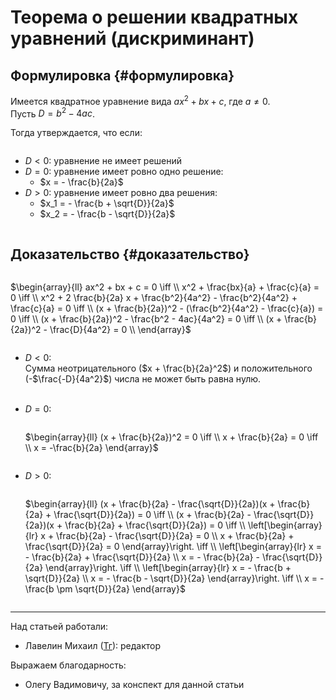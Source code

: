 # Теорема о решении квадратных уравнений (дискриминант)

## Формулировка {#формулировка}

Имеется квадратное уравнение вида $ax^2 + bx + c$, где $a \neq 0$. <br>
Пусть $D = b^2 - 4ac$. <br>

Тогда утверждается, что если: <br>

<div style="overflow-x: auto" markdown="block">

- $D < 0$: уравнение не имеет решений
- $D = 0$: уравнение имеет ровно одно решение:
    - $x = - \frac{b}{2a}$
- $D > 0$: уравнение имеет ровно два решения:
    - $x_1 = - \frac{b + \sqrt{D}}{2a}$
    - $x_2 = - \frac{b - \sqrt{D}}{2a}$

</div>

## Доказательство {#доказательство}

<!-- God bless everyone who brave enough to read that latex code below ^^ -->

<div style="overflow-x: auto; overflow-y: hidden" markdown="block">

$\begin{array}{ll}
    ax^2 + bx + c = 0 \iff \\
    x^2 + \frac{bx}{a} + \frac{c}{a} = 0 \iff \\
    x^2 + 2 \frac{b}{2a} x + \frac{b^2}{4a^2} - \frac{b^2}{4a^2} + \frac{c}{a} = 0 \iff \\
    (x + \frac{b}{2a})^2 - (\frac{b^2}{4a^2} - \frac{c}{a}) = 0 \iff \\
    (x + \frac{b}{2a})^2 - \frac{b^2 - 4ac}{4a^2} = 0 \iff \\
    (x + \frac{b}{2a})^2 - \frac{D}{4a^2} = 0 \\
\end{array}$

</div>

- $D < 0$: <br>
    Сумма неотрицательного ($x + \frac{b}{2a}^2$) и положительного (-$\frac{-D}{4a^2}$) числа не может быть равна нулю. <br><br>

- $D = 0$: <br>
    <div style="overflow-x: auto; overflow-y: hidden" markdown="block">

    $\begin{array}{ll}
        (x + \frac{b}{2a})^2 = 0 \iff \\
        x + \frac{b}{2a} = 0 \iff \\
        x = -\frac{b}{2a}
    \end{array}$

    </div>

- $D > 0$: <br>

    <div style="overflow-x: auto; overflow-y: hidden" markdown="block">

    $\begin{array}{ll}
        (x + \frac{b}{2a} - \frac{\sqrt{D}}{2a})(x + \frac{b}{2a} + \frac{\sqrt{D}}{2a}) = 0 \iff \\
        (x + \frac{b}{2a} - \frac{\sqrt{D}}{2a})(x + \frac{b}{2a} + \frac{\sqrt{D}}{2a}) = 0 \iff \\
        \left[\begin{array}{lr}
            x + \frac{b}{2a} - \frac{\sqrt{D}}{2a} = 0 \\
            x + \frac{b}{2a} + \frac{\sqrt{D}}{2a} = 0
        \end{array}\right. \iff \\
        \left[\begin{array}{lr}
            x = - \frac{b}{2a} + \frac{\sqrt{D}}{2a} \\
            x = - \frac{b}{2a} - \frac{\sqrt{D}}{2a}
        \end{array}\right. \iff \\
        \left[\begin{array}{lr}
            x = - \frac{b + \sqrt{D}}{2a} \\
            x = - \frac{b - \sqrt{D}}{2a}
        \end{array}\right. \iff \\
        x = - \frac{b \pm \sqrt{D}}{2a}
    \end{array}$

    </div>

---

Над статьей работали:

- Лавелин Михаил ([Тг](https://t.me/mikhaillav)): редактор 

Выражаем благодарность:

- Олегу Вадимовичу, за конспект для данной статьи

